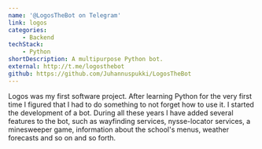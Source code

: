 ```yaml
---
name: '@LogosTheBot on Telegram'
link: logos
categories:
    - Backend
techStack:
    - Python
shortDescription: A multipurpose Python bot.
external: http://t.me/logosthebot
github: https://github.com/Juhannuspukki/LogosTheBot
---
```


Logos was my first software project. After learning Python for the very first
time I figured that I had to do something to not forget how to use it. I
started the development of a bot. During all these years I have added several
features to the bot, such as wayfinding services, nysse-locator services, a
minesweeper game, information about the school's menus, weather forecasts and
so on and so forth.